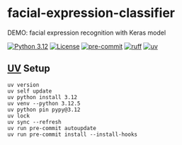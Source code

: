 # facial-expression-classifier
DEMO: facial expression recognition with Keras model

[![Python 3.12](https://img.shields.io/badge/python-3.12-blue.svg)](https://www.python.org/downloads/release/python-312/)
[![License](https://img.shields.io/badge/license-MIT-blue.svg)](https://opensource.org/licenses/MIT)
[![pre-commit](https://img.shields.io/badge/pre--commit-enabled-blue?logo=pre-commit&logoColor=white)](https://github.com/pre-commit/pre-commit)
[![ruff](https://img.shields.io/endpoint?url=https://raw.githubusercontent.com/astral-sh/ruff/main/assets/badge/v2.json)](https://github.com/astral-sh/ruff)
[![uv](https://img.shields.io/endpoint?url=https://raw.githubusercontent.com/astral-sh/uv/main/assets/badge/v0.json)](https://github.com/astral-sh/uv)


## [UV](https://docs.astral.sh/uv/) Setup
```
uv version
uv self update
uv python install 3.12
uv venv --python 3.12.5
uv python pin pypy@3.12
uv lock
uv sync --refresh
uv run pre-commit autoupdate
uv run pre-commit install --install-hooks
```
